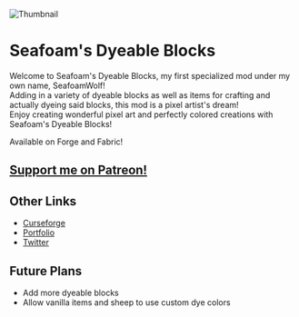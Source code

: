   ![Thumbnail](https://user-images.githubusercontent.com/124807123/218914089-dbe0ec04-51d8-4531-8de6-a7bbcbac9f98.png)  
# Seafoam's Dyeable Blocks

Welcome to Seafoam's Dyeable Blocks, my first specialized mod under my own name, SeafoamWolf!  
Adding in a variety of dyeable blocks as well as items for crafting and actually dyeing said blocks, this mod is a pixel artist's dream!  
Enjoy creating wonderful pixel art and perfectly colored creations with Seafoam's Dyeable Blocks!  

Available on Forge and Fabric!  

## [Support me on Patreon!](https://www.patreon.com/SeafoamWolf)

## Other Links
- [Curseforge](https://www.curseforge.com/minecraft/mc-mods/seafoams-dyeable-blocks)
- [Portfolio](https://www.gamesbyseafoam.com)
- [Twitter](https://twitter.com/SeafoamWolf_/)  

## Future Plans
- Add more dyeable blocks  
- Allow vanilla items and sheep to use custom dye colors  
